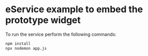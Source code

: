 # eService example to embed the prototype widget
To run the service perform the following commands:
```bash
npm install
npx nodemon app.js
```